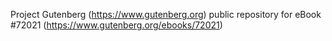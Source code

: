 Project Gutenberg (https://www.gutenberg.org) public repository
for eBook #72021 (https://www.gutenberg.org/ebooks/72021)
